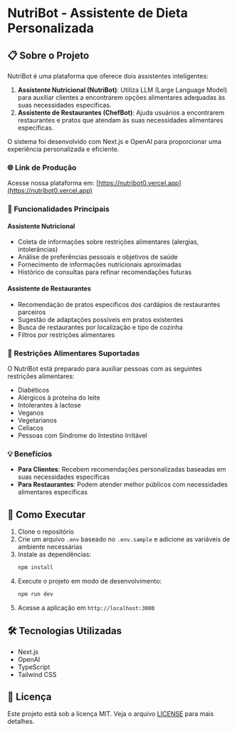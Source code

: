 # NutriBot - Assistente de Dieta Personalizada

## 📋 Sobre o Projeto

NutriBot é uma plataforma que oferece dois assistentes inteligentes:

1. **Assistente Nutricional (NutriBot)**: Utiliza LLM (Large Language Model) para auxiliar clientes a encontrarem opções alimentares adequadas às suas necessidades específicas.
2. **Assistente de Restaurantes (ChefBot)**: Ajuda usuários a encontrarem restaurantes e pratos que atendam às suas necessidades alimentares específicas.

O sistema foi desenvolvido com Next.js e OpenAI para proporcionar uma experiência personalizada e eficiente.

### 🌐 Link de Produção

Acesse nossa plataforma em: [https://nutribot0.vercel.app](https://nutribot0.vercel.app)

### 🎯 Funcionalidades Principais

#### Assistente Nutricional
- Coleta de informações sobre restrições alimentares (alergias, intolerâncias)
- Análise de preferências pessoais e objetivos de saúde
- Fornecimento de informações nutricionais aproximadas
- Histórico de consultas para refinar recomendações futuras

#### Assistente de Restaurantes
- Recomendação de pratos específicos dos cardápios de restaurantes parceiros
- Sugestão de adaptações possíveis em pratos existentes
- Busca de restaurantes por localização e tipo de cozinha
- Filtros por restrições alimentares

### 🥗 Restrições Alimentares Suportadas

O NutriBot está preparado para auxiliar pessoas com as seguintes restrições alimentares:

- Diabéticos
- Alérgicos à proteína do leite
- Intolerantes à lactose
- Veganos
- Vegetarianos
- Celíacos
- Pessoas com Síndrome do Intestino Irritável

### 💡 Benefícios

- **Para Clientes**: Recebem recomendações personalizadas baseadas em suas necessidades específicas
- **Para Restaurantes**: Podem atender melhor públicos com necessidades alimentares específicas

## 🚀 Como Executar

1. Clone o repositório
2. Crie um arquivo `.env` baseado no `.env.sample` e adicione as variáveis de ambiente necessárias
3. Instale as dependências:
   ```bash
   npm install
   ```
4. Execute o projeto em modo de desenvolvimento:
   ```bash
   npm run dev
   ```
5. Acesse a aplicação em `http://localhost:3000`

## 🛠️ Tecnologias Utilizadas

- Next.js
- OpenAI
- TypeScript
- Tailwind CSS

## 📝 Licença

Este projeto está sob a licença MIT. Veja o arquivo [LICENSE](LICENSE) para mais detalhes.
